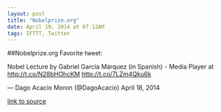 ```yaml
---
layout: post
title: "Nobelprize.org"
date: April 19, 2014 at 07:12AM
tags: IFTTT, Twitter
---
```

##Nobelprize.org
Favorite tweet:

Nobel Lecture by Gabriel García Márquez (in Spanish) - Media Player at http://t.co/N28bHOhcKM http://t.co/7LZm4Qku6k

— Dago Acacio Moron (@DagoAcacio) April 18, 2014

[link to source](http://ift.tt/pmGsOL) 
